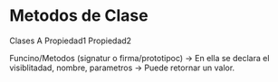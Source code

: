# Metodos de Clase

Clases A
  Propiedad1
  Propiedad2

  Funcino/Metodos (signatur o firma/prototipoc) -> En ella se declara el visiblitadad, nombre, parametros -> Puede retornar un valor.

